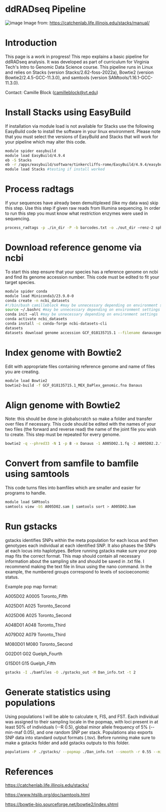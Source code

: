 # ddRADseq Pipeline
![image](https://github.com/user-attachments/assets/7719a6bf-3690-40b3-a1bc-030c044408da)
Image from: https://catchenlab.life.illinois.edu/stacks/manual/
# Introduction
This page is a work in progress!
This repo explains a basic pipeline for ddRADseq analysis. It was developed as part of curriculum for Virginia Tech's Intro to Genomic Data Science course. This pipeline runs in Linux and relies on Stacks (version Stacks/2.62-foss-2022a), Bowtie2 (version Bowtie2/2.4.5-GCC-11.3.0), and samtools (version SAMtools/1.16.1-GCC-11.3.0).

Contact: Camille Block (camilleblock@vt.edu)


# Install Stacks using EasyBuild
If installation via module load is not available for Stacks use the following EasyBuild code to install the software in your linux environment. Please note that you must select the versions of EasyBuild and Stacks that will work for your pipeline which may alter this code.
```bash
module spider easybuild
module load EasyBuild/4.9.4
eb -S Stacks
eb -r /apps/easybuild/software/tinkercliffs-rome/EasyBuild/4.9.4/easybuild/easyconfigs/s/Stacks/Stacks-2.62-foss-2022a.eb
module load Stacks #testing if install worked
```
# Process radtags 
If your sequences have already been demultiplexed (like my data was) skip this step. Use this step if given raw reads from Illumina sequencing. In order to run this step you must know what restriction enzymes were used in sequencing. 
```bash
process_radtags -p ./in_dir -P -b barcodes.txt -o ./out_dir –renz-2 sphI mluCI –threads 16 -q -r -D -t 120
```
# Download reference genome via ncbi
To start this step ensure that your species has a reference genome on ncbi and find its genome accession number. This code must be edited to fit your target species.
```bash
module spider conda
module load Miniconda3/23.9.0-0
conda create -n ncbi_datasets
#!/bin/bash camilleblock #may be unnecessary depending on environment settings
source ~/.bashrc #may be unnecessary depending on environment settings
conda init –all #may be unnecessary depending on environment settings 
conda activate ncbi_datasets
conda install -c conda-forge ncbi-datasets-cli
datasets
datasets download genome accession GCF_018135715.1 --filename danausgenome.zip
```
# Index genome with Bowtie2
Edit with appropriate files containing reference genome and name of files you are creating. 
```bash
module load Bowtie2
bowtie2-build -f GCF_018135715.1_MEX_DaPlex_genomic.fna Danaus
```
# Align genome with Bowtie2
Note: this should be done in globalscratch so make a folder and transfer over files if necessary. This code should be edited with the names of your two files (the forward and reverse read) the name of the joint file you wish to create. This step must be repeated for every genome. 
```bash
bowtie2 -q --phred33 -N 1 -p 8 -x Danaus -1 A005D02.1.fq -2 A005D02.2.fq -S A005D02.sam
```
# Convert from samfile to bamfile using samtools
This code turns files into bamfiles which are smaller and easier for programs to handle.
```bash
module load SAMtools
samtools view -bS A005D02.sam | samtools sort > A005D02.bam
```
# Run gstacks
gstacks identifies SNPs within the meta population for each locus and then genotypes each individual at each identified SNP. It also phases the SNPs at each locus into haplotypes.
Before running gstacks make sure your pop map fits the correct format. This map should contain all necessary information about the sampling site and should be saved in .txt file. I recommend making the text file in linux using the nano command. In the example, the numbered groups correspond to levels of socioeconomic status.

Example pop map format:

A005D02	A0005	Toronto_Fifth

A025D01	A025	Toronto_Second

A025D06	A025	Toronto_Second

A048D01	A048	Toronto_Third

A079D02	A079	Toronto_Third

M080D01	M080	Toronto_Second

G02D01	G02	Guelph_Fourth

G15D01	G15	Guelph_Fifth

```bash
gstacks -I ./bamfiles -O ./gstacks_out -M Dan_info.txt -t 2
```
# Generate statistics using populations
Using populations I will be able to calculate π, FIS, and FST.  Each individual was assigned to their sampling locale in the popmap, with loci present in at least 50% of individuals (--R 0.5), global minor allele frequency of 5% (--min-maf 0.05), and one random SNP per stack. Populations also exports SNP data into standard output formats (.tsv). Before running make sure to make a gstacks folder and add gstacks outputs to this folder.
```bash
populations -P ./gstacks/ --popmap ./Dan_info.txt --smooth -r 0.55 --min-maf 0.05 -t 8 --write-random-snp
```
# References
https://catchenlab.life.illinois.edu/stacks/

https://www.htslib.org/doc/samtools.html

https://bowtie-bio.sourceforge.net/bowtie2/index.shtml
